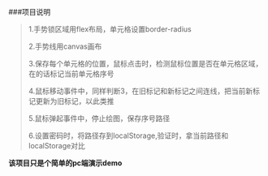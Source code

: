 ###项目说明

>1.手势锁区域用flex布局，单元格设置border-radius
>
>2.手势线用canvas画布
>
>3.保存每个单元格的位置，鼠标点击时，检测鼠标位置是否在单元格区域，在的话标记当前单元格序号
>
>4.鼠标移动事件中，同样判断3，在旧标记和新标记之间连线，把当前新标记更新为旧标记，以此类推
>
>5.鼠标弹起事件中，停止绘图，保存序号路径
>
>6.设置密码时，将路径存到localStorage,验证时，拿当前路径和localStorage对比

**该项目只是个简单的pc端演示demo**
